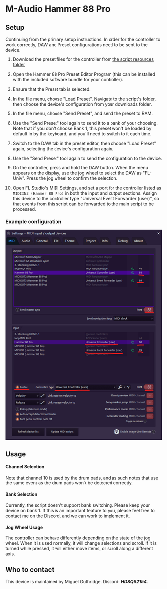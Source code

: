 
# M-Audio Hammer 88 Pro

## Setup

Continuing from the primary setup instructions. In order for the controller to
work correctly, DAW and Preset configurations need to be sent to the device.

1.  Download the preset files for the controller from
    [the script resources folder](../../../resources/deviceconfigs/maudio/hammer88pro/)

2.  Open the Hammer 88 Pro Preset Editor Program (this can be installed with the
    included software bundle for your controller).

3.  Ensure that the Preset tab is selected.

4.  In the file menu, choose "Load Preset". Navigate to the script's folder, then
    choose the device's configuration from your downloads folder.

5.  In the file menu, choose "Send Preset", and send the preset to RAM.

6.  Use the "Send Preset" tool again to send it to a bank of your choosing.
    Note that if you don't choose Bank 1, this preset won't be loaded by default
    in by the keyboard, and you'll need to switch to it each time.

7.  Switch to the DAW tab in the preset editor, then choose "Load Preset" again,
    selecting the device's configuration again.

8.  Use the "Send Preset" tool again to send the configuration to the device.

9.  On the controller, press and hold the DAW button. When the menu appears on
    the display, use the jog wheel to select the DAW as "FL-Univ". Press the jog
    wheel to confirm the selection.

10. Open FL Studio's MIDI Settings, and set a port for the controller listed as
    `MIDIIN3 (Hammer 88 Pro)` in both the input and output sections. Assign this
    device to the controller type "Universal Event Forwarder (user)", so that
    events from this script can be forwarded to the main script to be processed.

### Example configuration

![A screenshot of FL Studio's MIDI Settings window, showing a correct configuration](./images/hammer_88_pro_setup.png)

## Usage

#### Channel Selection
Note that channel 10 is used by the drum pads, and as such notes that use the
same event as the drum pads won't be detected correctly.

#### Bank Selection
Currently, the script doesn't support bank switching. Please keep your device on
bank 1. If this is an important feature to you, please feel free to contact me
on the Discord, and we can work to implement it.

#### Jog Wheel Usage
The controller can behave differently depending on the state of the jog wheel.
When it is used normally, it will change selections and scroll. If it is turned
while pressed, it will either move items, or scroll along a different axis.

## Who to contact
This device is maintained by Miguel Guthridge. Discord: ***HDSQ#2154***.
